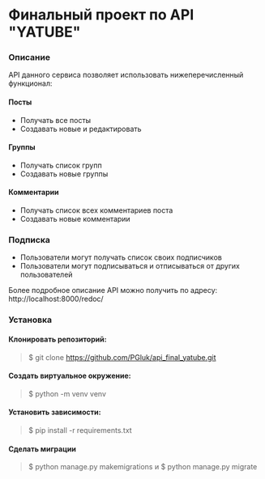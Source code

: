 # Финальный проект по API "YATUBE"
### Описание
API данного сервиса позволяет использовать нижеперечисленный функционал:

#### Посты
* Получать все посты 
* Создавать новые и редактировать
#### Группы
* Получать список групп
* Создавать новые группы
#### Комментарии
* Получать список всех комментариев поста
* Создавать новые комментарии
### Подписка
* Пользователи могут получать список своих подписчиков
* Пользователи могут подписываться и отписываться от других пользователей  

Более подробное описание API можно получить по адресу: http://localhost:8000/redoc/

### Установка

#### Клонировать репозиторий:

> $ git clone https://github.com/PGluk/api_final_yatube.git

#### Создать виртуальное окружение:

> $ python -m venv venv

#### Установить зависимости:

> $ pip install -r requirements.txt

#### Сделать миграции

> $ python manage.py makemigrations и $ python manage.py migrate
